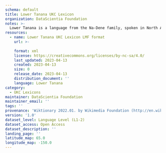 ```yaml
---
schema: default
title: Lower Tanana UKC Lexicon
organization: DataScientia Foundation
notes: >-
  Lower Tanana is a language from the Na-Dene family, spoken in North America. The UKC Lexicon of Lower Tanana is represented as a lexico-semantic network. It consists of words, word senses, synsets, as well as sense-level and synset-level relationships.
resources:
  - name: Lower Tanana UKC Lexicon LMF format
    url: >-
      
    format: xml
    license: https://creativecommons.org/licenses/by-nc-sa/4.0/
    last_updated: 2023-04-13
    created: 2023-04-13
    size: 0
    release_date: 2023-04-13
    distribution_document: ''
    language: Lower Tanana
category:
  - UKC Lexicons
maintainer: DataScientia Foundation
maintainer_email: ''
tags: ''
provenance: 'Wiktionary 2022.01. by Wikimedia Foundation (http://en.wiktionary.org); CogNet 2.1 by Khuyagbaatar Batsuren, National University of Mongolia (http://cognet.ukc.disi.unitn.it); Native Languages of the Americas 2021.11. by Laura Redish and Orrin Lewis (http://www.native-languages.org); Princeton WordNet 2.1 by Princeton University (https://wordnet.princeton.edu)'
version: '1.0'
dataset_level: Language Level (L1-2)
dataset_access: Open Access
dataset_description: ''
landing_page: ''
latitude_map: 65.0
longitude_map: -150.0
---
```

